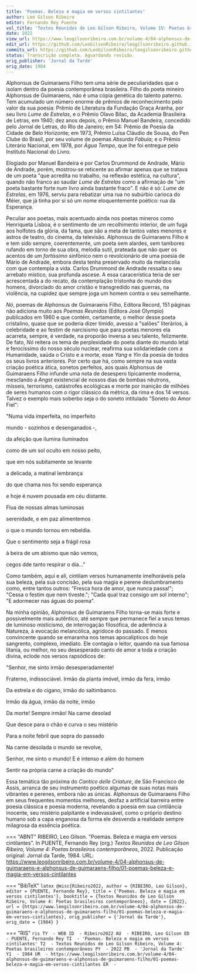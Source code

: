 ```yaml
---
title: 'Poemas. Beleza e magia em versos cintilantes'
author: Leo Gilson Ribeiro
editor: Fernando Rey Puente
vol_title: 'Textos Reunidos de Leo Gilson Ribeiro, Volume IV: Poetas brasileiros contemporâneos'
date: 2022
view_url: https://www.leogilsonribeiro.com.br/volume-4/04-alphonsus-de-guimaraens-e-alphonsus-de-guimaraens-filho/01-poemas-beleza-e-magia-em-versos-cintilantes
edit_url: https://github.com/LeoGilsonRibeiro/leogilsonribeiro.github.io/edit/main//docs/markdown/volume-4/04-alphonsus-de-guimaraens-e-alphonsus-de-guimaraens-filho/01-poemas-beleza-e-magia-em-versos-cintilantes.md
commits_url: https://github.com/LeoGilsonRibeiro/leogilsonribeiro.github.io/commits/main/docs/markdown/volume-4/04-alphonsus-de-guimaraens-e-alphonsus-de-guimaraens-filho/01-poemas-beleza-e-magia-em-versos-cintilantes.md
status: Transcrição completa. Aguardando revisão.
orig_publisher: 'Jornal da Tarde'
orig_date: 1984
---
```


Alphonsus de Guimaraens Filho tem uma série de peculiaridades que o isolam dentro da poesia contemporânea brasileira. Filho do poeta mineiro Alphonsus de Guimaraens, não é uma cópia genética do talento paterno. Tem acumulado um número enorme de prêmios de reconhecimento pelo valor da sua poesia: Prêmio de Literatura da Fundação Graça Aranha, por seu livro *Lume de Estrelas*, e o Prêmio Olavo Bilac, da Academia Brasileira de Letras, em 1940; dez anos depois, o Prêmio Manuel Bandeira, concedido pelo Jornal de Letras, do RIo de Janeiro; em 54: Prêmio de Poesia da Cidade de Belo Horizonte; em 1973, Prêmio Luísa Cláudio de Sousa, do Pen Clube do Brasil, por seu volume de poemas *Absurda Fábula*; e o Prêmio Literário Nacional, em 1978, por *Água Tempo*, que lhe foi entregue pelo Instituto Nacional do Livro.

Elogiado por Manuel Bandeira e por Carlos Drummond de Andrade, Mário de Andrade, porém, mostrou-se reticente ao afirmar apenas que se tratava de um poeta "que acredita no trabalho, na reflexão estética, na cultura", quando não franco ao saudar *Lume de Estrelas* como a afirmação de "um poeta bastante forte num livro ainda bastante fraco". E não é só: *Lume de Estrelas*, em 1976, serviu para rebatizar uma rua no subúrbio carioca do Méier, que já tinha por si só um nome eloquentemente poético: rua da Esperança.

Peculiar aos poetas, mais acentuado ainda nos poetas mineros como Henriqueta Lisboa, é o sentimento de um recolhimento interior, de um fuga aos holfotes da glória, da fama, que são a meta de tantos vates menores e astros de teatro, do cinema, da televisão. Alphonsus de Guimaraens Filho é e tem sido sempre, coerentemente, um poeta sem alardes, sem tambores rufando em torno de sua obra, melodia sutil, prateada que não quer os acentos de um *fortíssimo* sinfônico nem o revolcionário de uma poesia de Mário de Andrade, embora desta tenha preservado muito da melancolia com que contempla a vida. Carlos Drummond de Andrade ressalta o seu arrebato místico, sua profunda ascese. A essa caracerística teria de ser acrescentada a do recato, da contemplação tristonha do mundo dos homens, divorciado do amor cristão e transgredido nas guerras, na violência, na cupidez que sempre joga um homem contra o seu semelhante.

*Nó*, poemas de Alphonsus de Guimaraens Filho, Editora Record, 151 páginas não adiciona muito aos *Poemas Reunidos* (Editora José Olympio) publicados em 1960 e que contém, certamente, o melhor desse poeta cristalino, quase que se poderia dizer tímido, avesso a "salões" literários, à celebridade e ao festim de narcisismo que para poetas menores ela acarreta, sempre, é verdade, na proporão inversa a seu talento, felizmente. De fato, *Nó* reitera os tema de perplexidade do poeta diante do mundo letal e ferocíssimo do nosso século nuclear, reafirma sua solidariedade com a Humanidade, saúda o Cristo e a morte, esse *Yang* e *Yin* da poesia de todos os seus livros anteriores. Por certo que há, como sempre na sua vasta criação poética ática, sonetos perfeitos, aos quais Alphonsus de Guimaraens Filho infunde uma nota de desespero tipicamente moderna, mesclando a *Angst* existencial de nossos dias de bombas nêutrons, mísseis, terrorismo, catástrofes ecológicas e morte por inanição de milhões de seres humanos com o rigor clássico da métrica, da rima e dos 14 versos. Talvez o exemplo mais soberbo seja o do soneto intitulado "Soneto do Amor Fiel":

"Numa vida imperfeita, no imperfeito

mundo - sozinhos e desenganados -,

da afeição que ilumina iluminados

como de um sol oculto em nosso peito,

que em nós subitamente se levante

a delicada, a matinal lembrança

do que chama nos foi sendo esperança

e hoje é nuvem pousada em céu distante.

Flua de nossas almas luminosas

serenidade, e em paz alimentemos

o que o mundo tornou em rebeldia.

Que o sentimento seja a frágil rosa

à beira de um abismo que não vemos,

cegos dde tanto respirar o dia..."

Como também, aqui e ali, cintilam versos humanamente imelhoráveis pela sua beleza, pela sua concisão, pela sua magia e perene deslumbramento como, entre tantos outros: "Fresca hora de amor, que nunca passa!"; "Cessa o festim que nem tiveste."; "Cada qual traz consigo um sol interno"; "E adormecer nas águas do poema".

Na minha opinião, Alphonsus de Guimaraens Filho torna-se mais forte e possivelmente mais autêntico, até sempre que permanece fiel a seus temas de luminoso misticismo, de interrogação filosófica, de aderência à Natureza, à evocação melancólica, agridoce do passado. E menos convincente quando se emaranha nos temas apocalípticos do hoje sangrento, complexo, imediato. Ele contagia o leitor, quando na sua famosa litania, ou melhor, no seu desesperado canto de amor a toda a criação divina, eclode nos versos rapsódicos de:

"Senhor, me sinto irmão desesperadamente!

Fraterno, indissociável. Irmão da planta imóvel, irmão da fera, irmão

Da estrela e do cigano, irmão do saltimbanco.

Irmão da água, irmão da noite, irmão

Da morte! Sempre irmão! Na carne desolad

Que desce para o chão e curva o seu mistério

Para a noite febril que sopra do passado

Na carne desolada o mundo se revolve,

Senhor, me sinto o mundo! E é intenso e além do homem

Sentir na própria carne a criação do mundo"

Essa temática tão próxima do *Cantico delle Criature*, de São Francisco de Assis, arranca de seu instrumento poético algumas de suas notas mais vibrantes e perenes, embora não as únicas. Alphonsus de Guimaraens Filho em seus frequentes momentos melhores, desfaz a artificial barreira entre poesia clássica e poesia moderna, revelando a poesia em sua cintilância inocente, seu mistério palpitante e indevassável, como o próprio destino humano sob a capa enganosa da forma ele desvenda a realidade sempre milagrosa da essência poética.


=== "ABNT"
    RIBEIRO, Leo Gilson. "Poemas. Beleza e magia em versos cintilantes". In PUENTE, Fernando Rey (org.) <em>Textos Reunidos de Leo Gilson Ribeiro, Volume 4: Poetas brasileiros contemporâneos</em>, 2022. Publicação original: Jornal da Tarde, 1984. URL: <a href="stable_url">https://www.leogilsonribeiro.com.br/volume-4/04-alphonsus-de-guimaraens-e-alphonsus-de-guimaraens-filho/01-poemas-beleza-e-magia-em-versos-cintilantes</a>

=== "BibTeX"
    ```latex
    @misc{Ribeiro2022,
    author = {RIBEIRO, Leo Gilson},
    editor = {PUENTE, Fernando Rey},
    title = {'Poemas. Beleza e magia em versos cintilantes'},
    booktitle = {Textos Reunidos de Leo Gilson Ribeiro, Volume 4: Poetas brasileiros contemporâneos},
    date = {2022},
    url = {https://www.leogilsonribeiro.com.br/volume-4/04-alphonsus-de-guimaraens-e-alphonsus-de-guimaraens-filho/01-poemas-beleza-e-magia-em-versos-cintilantes},
    orig_publisher = {'Jornal da Tarde'},
    orig_date = {1984}
    }
    ```

=== "RIS"
    ```ris
    TY  - WEB
    ID  - Ribeiro2022
    AU  - RIBEIRO, Leo Gilson
    ED  - PUENTE, Fernando Rey
    TI  - 'Poemas. Beleza e magia em versos cintilantes'
    T2  - Textos Reunidos de Leo Gilson Ribeiro, Volume 4: Poetas brasileiros contemporâneos
    PY  - 2022
    PB  - 'Jornal da Tarde'
    Y1  - 1984
    UR  - https://www.leogilsonribeiro.com.br/volume-4/04-alphonsus-de-guimaraens-e-alphonsus-de-guimaraens-filho/01-poemas-beleza-e-magia-em-versos-cintilantes
    ER  - 
    ```
